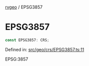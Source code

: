 [rvgeo](../index.md) / EPSG3857

# EPSG3857

```ts
const EPSG3857: CRS;
```

Defined in: [src/geo/crs/EPSG3857.ts:11](https://github.com/pzq123456/RVGeo/blob/e727f6f6e310621d656b74948bed9956ff45a613/src/geo/crs/EPSG3857.ts#L11)

EPSG:3857
